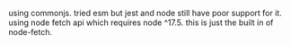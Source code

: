 using commonjs. tried esm but jest and node still have poor support for it.
using node fetch api which requires node ^17.5. this is just the built in of node-fetch.